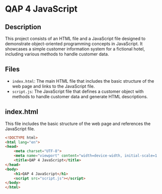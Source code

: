 # QAP 4 JavaScript

## Description
This project consists of an HTML file and a JavaScript file designed to demonstrate object-oriented programming concepts in JavaScript. It showcases a simple customer information system for a fictional hotel, including various methods to handle customer data.

## Files
- `index.html`: The main HTML file that includes the basic structure of the web page and links to the JavaScript file.
- `script.js`: The JavaScript file that defines a customer object with methods to handle customer data and generate HTML descriptions.

## index.html
This file includes the basic structure of the web page and references the JavaScript file.

```html
<!DOCTYPE html>
<html lang="en">
<head>
    <meta charset="UTF-8">
    <meta name="viewport" content="width=device-width, initial-scale=1.0">
    <title>QAP 4 JavaScript</title>
</head>
<body>
    <h1>QAP 4 JavaScript</h1>
    <script src="script.js"></script>
</body>
</html>
